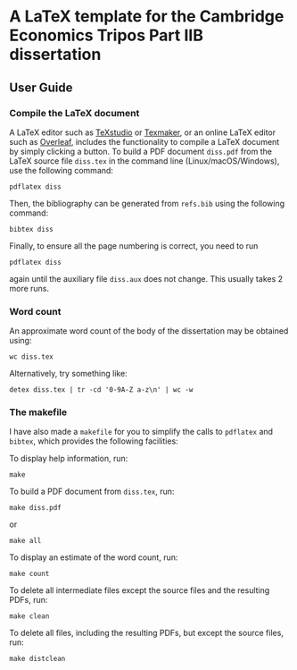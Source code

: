 # A LaTeX template for the Cambridge Economics Tripos Part IIB dissertation

## User Guide

### Compile the LaTeX document

A LaTeX editor such as [TeXstudio](https://www.texstudio.org/) or [Texmaker](https://www.xm1math.net/texmaker/), or an online LaTeX editor such as [Overleaf](https://www.overleaf.com/), includes the functionality to compile a LaTeX document by simply clicking a button. To build a PDF document `diss.pdf` from the LaTeX source file `diss.tex` in the command line (Linux/macOS/Windows), use the following command:

    pdflatex diss

Then, the bibliography can be generated from `refs.bib` using the following command:

    bibtex diss

Finally, to ensure all the page numbering is correct, you need to run

    pdflatex diss

again until the auxiliary file `diss.aux` does not change. This usually takes 2 more runs.

### Word count

An approximate word count of the body of the dissertation may be obtained using:

    wc diss.tex

Alternatively, try something like:

    detex diss.tex | tr -cd '0-9A-Z a-z\n' | wc -w

### The makefile

I have also made a `makefile` for you to simplify the calls to `pdflatex` and `bibtex`, which provides the following facilities:

To display help information, run:
    
    make

To build a PDF document from `diss.tex`, run:
    
    make diss.pdf

or

    make all

To display an estimate of the word count, run:

    make count

To delete all intermediate files except the source files and the resulting PDFs, run:

    make clean
    
To delete all files, including the resulting PDFs, but except the source files, run:

    make distclean
